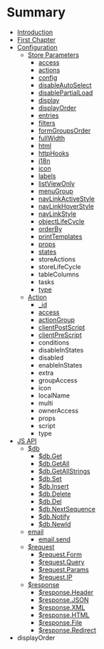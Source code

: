 # Summary

* [Introduction](README.md)
* [First Chapter](chapter1.md)
* [Configuration](configuration.md)
   * [Store Parameters](store_parameters.md)
       * [access](access.md)
       * [actions](store.actions.md)
       * [config](store.config.md)
       * [disableAutoSelect](store.disableautoselect.md)
       * [disablePartialLoad](store.disablepartialload.md)
       * [display](store.display.md)
       * [displayOrder](store.displayorder.md)
       * [entries](store.entries.md)
       * [filters](store.filters.md)
       * [formGroupsOrder](store.formgroupsorder.md)
       * [fullWidth](store.fullwidth.md)
       * [html](store.html.md)
       * [httpHooks](store.httphooks.md)
       * [i18n](i18n.md)
       * [icon](store.icon.md)
       * [labels](store.labels.md)
       * [listViewOnly](store.listviewonly.md)
       * [menuGroup](store.menugroup.md)
       * [navLinkActiveStyle](store.navlinkactivestyle.md)
       * [navLinkHoverStyle](store.navlinkhoverstyle.md)
       * [navLinkStyle](store.navlinkstyle.md)
       * [objectLifeCycle](store.objectlifecycle.md)
       * [orderBy](store.orderby.md)
       * [printTemplates](store.printtemplates.md)
       * [props](store.props.md)
       * [states](store.states.md)
       * storeActions
       * storeLifeCycle
       * tableColumns
       * tasks
       * [type](store.type.md)
   * [Action](store.action.md)
       * [_id](action.id.md)
       * [access](action.access.md)
       * [actionGroup](action.actiongroup.md)
       * [clientPostScript](action.clientpostscript.md)
       * [clientPreScript](action.clientprescript.md)
       * conditions
       * disableInStates
       * disabled
       * enableInStates
       * extra
       * groupAccess
       * icon
       * localName
       * multi
       * ownerAccess
       * props
       * script
       * type
* [JS API](js_api.md)
   * [$db](db.md)
       * [$db.Get](db.get.md)
       * [$db.GetAll](db.getall.md)
       * [$db.GetAllStrings](db.getallstrings.md)
       * [$db.Set](db.set.md)
       * [$db.Insert](db.insert.md)
       * [$db.Delete](db.delete.md)
       * [$db.Del](db.del.md)
       * [$db.NextSequence](db.nextsequence.md)
       * [$db.Notify](db.notify.md)
       * [$db.NewId](db.newid.md)
   * [email](email.md)
       * [email.send](email.send.md)
   * [$request](request.md)
       * [$request.Form](request.form.md)
       * [$request.Query](request.query.md)
       * [$request.Params](request.params.md)
       * [$request.IP](request.ip.md)
   * [$response](response.md)
       * [$response.Header](response.header.md)
       * [$response.JSON](response.json.md)
       * [$response.XML](response.xml.md)
       * [$response.HTML](response.html.md)
       * [$response.File](response.file.md)
       * [$response.Redirect](response.redirect.md)
* displayOrder

